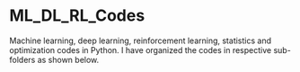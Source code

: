 # ML_DL_RL_Codes
Machine learning, deep learning, reinforcement learning, statistics and optimization codes in Python. I have organized the codes in respective sub-folders as shown below.

